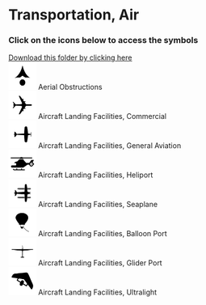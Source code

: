 # Transportation, Air<br>
### Click on the icons below to access the symbols<br>
<a href='https://minhaskamal.github.io/DownGit/#/home?url=https://github.com/NAPSG/DHS-Symbol-Server/tree/main/dhs-symbol/assets/icons/Infrastructure/Transportation, Air'>Download this folder by clicking here</a><br><a href='https://github.com/NAPSG/DHS-Symbol-Server/raw/main/dhs-symbol/assets/icons/Infrastructure/Transportation%2C%20Air/icon-LPA.svg'><img src='icon-LPA.svg' width='55'></a> Aerial Obstructions<br><a href='https://github.com/NAPSG/DHS-Symbol-Server/raw/main/dhs-symbol/assets/icons/Infrastructure/Transportation%2C%20Air/icon-LPB.svg'><img src='icon-LPB.svg' width='55'></a> Aircraft Landing Facilities, Commercial<br><a href='https://github.com/NAPSG/DHS-Symbol-Server/raw/main/dhs-symbol/assets/icons/Infrastructure/Transportation%2C%20Air/icon-LPC.svg'><img src='icon-LPC.svg' width='55'></a> Aircraft Landing Facilities, General Aviation<br><a href='https://github.com/NAPSG/DHS-Symbol-Server/raw/main/dhs-symbol/assets/icons/Infrastructure/Transportation%2C%20Air/icon-LPD.svg'><img src='icon-LPD.svg' width='55'></a> Aircraft Landing Facilities, Heliport<br><a href='https://github.com/NAPSG/DHS-Symbol-Server/raw/main/dhs-symbol/assets/icons/Infrastructure/Transportation%2C%20Air/icon-LPE.svg'><img src='icon-LPE.svg' width='55'></a> Aircraft Landing Facilities, Seaplane<br><a href='https://github.com/NAPSG/DHS-Symbol-Server/raw/main/dhs-symbol/assets/icons/Infrastructure/Transportation%2C%20Air/icon-LPF.svg'><img src='icon-LPF.svg' width='55'></a> Aircraft Landing Facilities, Balloon Port<br><a href='https://github.com/NAPSG/DHS-Symbol-Server/raw/main/dhs-symbol/assets/icons/Infrastructure/Transportation%2C%20Air/icon-LPG.svg'><img src='icon-LPG.svg' width='55'></a> Aircraft Landing Facilities, Glider Port<br><a href='https://github.com/NAPSG/DHS-Symbol-Server/raw/main/dhs-symbol/assets/icons/Infrastructure/Transportation%2C%20Air/icon-LPH.svg'><img src='icon-LPH.svg' width='55'></a> Aircraft Landing Facilities, Ultralight<br>
